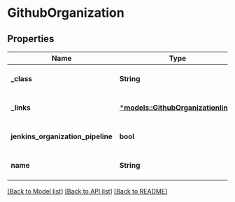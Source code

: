 # GithubOrganization

## Properties
Name | Type | Description | Notes
------------ | ------------- | ------------- | -------------
**_class** | **String** |  | [optional] [default to None]
**_links** | [***models::GithubOrganizationlinks**](GithubOrganizationlinks.md) |  | [optional] [default to None]
**jenkins_organization_pipeline** | **bool** |  | [optional] [default to None]
**name** | **String** |  | [optional] [default to None]

[[Back to Model list]](../README.md#documentation-for-models) [[Back to API list]](../README.md#documentation-for-api-endpoints) [[Back to README]](../README.md)


